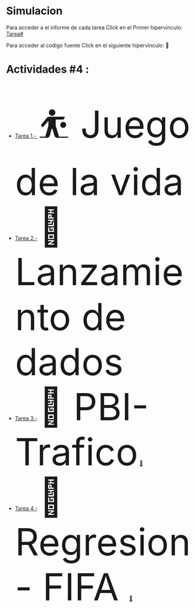 # Simulacion
<p> Para acceder a el informe de cada tarea Click en el Primer hipervinculo: <a href="#"> Tarea#</a> </p>
<p>Para acceder al codigo fuente Click en el siguiente hipervinculo: &#128209;</p>
<h1>Actividades #4 : </h1>
<ul>
  <li>
    <a href="https://github.com/Edw1nM4rquez/Simulacion/blob/master/Juego%20de%20la%20Vida.pdf">Tarea 1.- </a> <span style='font-size:100px;'>&#9977; Juego de la vida</span>
    
  </li>
   <li>
    <a href="https://github.com/Edw1nM4rquez/Simulacion/blob/master/Dados/Simulacion_.ipynb"> Tarea 2.-</a> <span style='font-size:100px;'>&#2683; Lanzamiento de dados</span>
  </li>
    <li>
    <a href="https://github.com/Edw1nM4rquez/Simulacion/blob/master/PIB%20-%20Trafico.pdf"> Tarea 3.-</a> <span style='font-size:100px;'>&#128663; PBI- Trafico</span>
      <a href="https://github.com/Edw1nM4rquez/Simulacion/tree/master/WorkSpace/Vias1-Sim">&#128209;</a>
  </li>
  <li>
    <a href="https://github.com/Edw1nM4rquez/Simulacion/blob/master/Regresion%20-%20Fifa/Informe_FIFA.pdf"> Tarea 4.-</a> <span style='font-size:100px;'>&#128663; Regresion - FIFA </span>
      <a href="https://github.com/Edw1nM4rquez/Simulacion/blob/master/Regresion%20-%20Fifa/Simulacion_Fifa.ipynb">&#128209;</a>
  </li>
  
</ul>
